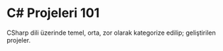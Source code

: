 # C# Projeleri 101
CSharp dili üzerinde temel, orta, zor olarak kategorize edilip; geliştirilen projeler.
